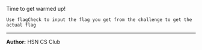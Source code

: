 Time to get warmed up!

`Use flagCheck to input the flag you get from the challenge to get the actual flag`

---
**Author:** HSN CS Club
